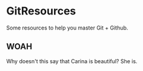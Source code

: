 GitResources
============

Some resources to help you master Git + Github. 

## WOAH

Why doesn't this say that Carina is beautiful?  She is.
